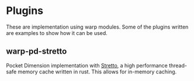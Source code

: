 # Plugins

These are implementation using warp modules. Some of the plugins written are examples to show how it can be used. 

## warp-pd-stretto

Pocket Dimension implementation with [Stretto](https://github.com/al8n/stretto), a high performance thread-safe memory 
cache 
written in rust. This 
allows for in-memory caching.

